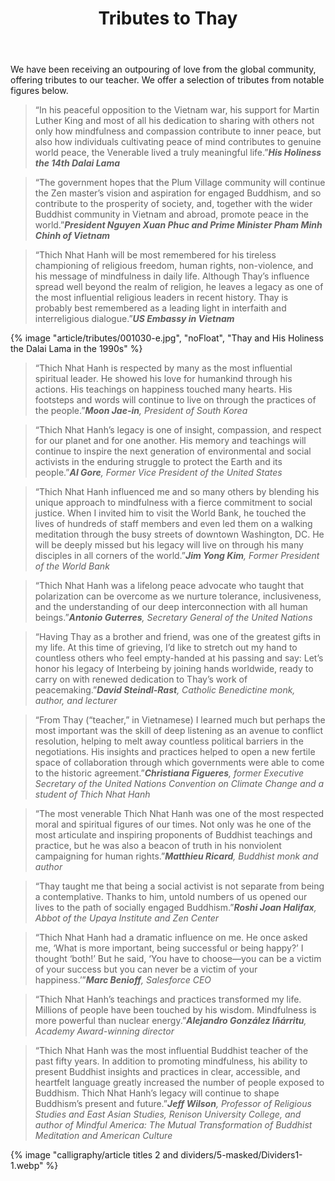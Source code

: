 ﻿---
title: Tributes to Thay
# author: Notable
---

<p class="editors-preface">We have been receiving an outpouring of love from the global community, offering tributes to our teacher. We offer a selection of tributes from notable figures below.</p>

> “In his peaceful opposition to the Vietnam war, his support for Martin Luther King and most of all his dedication to sharing with others not only how mindfulness and compassion contribute to inner peace, but also how individuals cultivating peace of mind contributes to genuine world peace, the Venerable lived a truly meaningful life.”<cite><b>His Holiness the 14th Dalai Lama</b></cite>

> “The government hopes that the Plum Village community will continue the Zen master’s vision and aspiration for engaged Buddhism, and so contribute to the prosperity of society, and, together with the wider Buddhist community in Vietnam and abroad, promote peace in the world.”<cite><b>President Nguyen Xuan Phuc and Prime Minister Pham Minh Chinh of Vietnam</b></cite>

> “Thich Nhat Hanh will be most remembered for his tireless championing of religious freedom, human rights, non-violence, and his message of mindfulness in daily life.  Although Thay’s influence spread well beyond the realm of religion, he leaves a legacy as one of the most influential religious leaders in recent history.  Thay is probably best remembered as a leading light in interfaith and interreligious dialogue.”<cite><b>US Embassy in Vietnam</b></cite>

{% image "article/tributes/001030-e.jpg", "noFloat", "Thay and His Holiness the Dalai Lama in the 1990s" %}

> “Thich Nhat Hanh is respected by many as the most influential spiritual leader. He showed his love for humankind through his actions. His teachings on happiness touched many hearts. His footsteps and words will continue to live on through the practices of the people.”<cite><b>Moon Jae-in</b>, President of South Korea</cite>

> “Thich Nhat Hanh’s legacy is one of insight, compassion, and respect for our planet and for one another. His memory and teachings will continue to inspire the next generation of environmental and social activists in the enduring struggle to protect the Earth and its people.”<cite><b>Al Gore</b>, Former Vice President of the United States</cite>

> “Thich Nhat Hanh influenced me and so many others by blending his unique approach to mindfulness with a fierce commitment to social justice. When I invited him to visit the World Bank, he touched the lives of hundreds of staff members and even led them on a walking meditation through the busy streets of downtown Washington, DC.  He will be deeply missed but his legacy will live on through his many disciples in all corners of the world.”<cite><b>Jim Yong Kim</b>, Former President of the World Bank</cite>

> “Thich Nhat Hanh was a lifelong peace advocate who taught that polarization can be overcome as we nurture tolerance, inclusiveness, and the understanding of our deep interconnection with all human beings.”<cite><b>Antonio Guterres</b>, Secretary General of the United Nations</cite>

> “Having Thay as a brother and friend, was one of the greatest gifts in my life. At this time of grieving, I’d like to stretch out my hand to countless others who feel empty-handed at his passing and say: Let’s honor his legacy of Interbeing by joining hands worldwide, ready to carry on with renewed dedication to Thay’s work of peacemaking.”<cite><b>David Steindl-Rast</b>, Catholic Benedictine monk, author, and lecturer</cite>

> “From Thay (“teacher,” in Vietnamese) I learned much but perhaps the most important was the skill of deep listening as an avenue to conflict resolution, helping to melt away countless political barriers in the negotiations. His insights and practices helped to open a new fertile space of collaboration through which governments were able to come to the historic agreement.”<cite><b>Christiana Figueres</b>, former Executive Secretary of the United Nations Convention on Climate Change and a student of Thich Nhat Hanh</cite>

> “The most venerable Thich Nhat Hanh was one of the most respected moral and spiritual figures of our times. Not only was he one of the most articulate and inspiring proponents of Buddhist teachings and practice, but he was also a beacon of truth in his nonviolent campaigning for human rights.”<cite><b>Matthieu Ricard</b>, Buddhist monk and author</cite>

> “Thay taught me that being a social activist is not separate from being a contemplative. Thanks to him, untold numbers of us opened our lives to the path of socially engaged Buddhism.”<cite><b>Roshi Joan Halifax</b>, Abbot of the Upaya Institute and Zen Center</cite>

> “Thich Nhat Hanh had a dramatic influence on me. He once asked me, ‘What is more important, being successful or being happy?’ I thought ‘both!’ But he said, ‘You have to choose—you can be a victim of your success but you can never be a victim of your happiness.’”<cite><b>Marc Benioff</b>, Salesforce CEO</cite>

> “Thich Nhat Hanh’s teachings and practices transformed my life. Millions of people have been touched by his wisdom. Mindfulness is more powerful than nuclear energy.”<cite><b>Alejandro González Iñárritu</b>, Academy Award-winning director</cite>

> “Thich Nhat Hanh was the most influential Buddhist teacher of the past fifty years. In addition to promoting mindfulness, his ability to present Buddhist insights and practices in clear, accessible, and heartfelt language greatly increased the number of people exposed to Buddhism. Thich Nhat Hanh’s legacy will continue to shape Buddhism’s present and future.”<cite><b>Jeff Wilson</b>, Professor of Religious Studies and East Asian Studies, Renison University College, and author of Mindful America: The Mutual Transformation of Buddhist Meditation and American Culture</cite>

{% image "calligraphy/article titles 2 and dividers/5-masked/Dividers1-1.webp" %}
